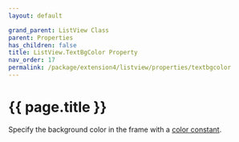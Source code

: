 ```yaml
---
layout: default

grand_parent: ListView Class
parent: Properties
has_children: false
title: ListView.TextBgColor Property
nav_order: 17
permalink: /package/extension4/listview/properties/textbgcolor
---
```

# {{ page.title }}

Specify the background color in the frame with a <a href="/base/color">color constant</a>.